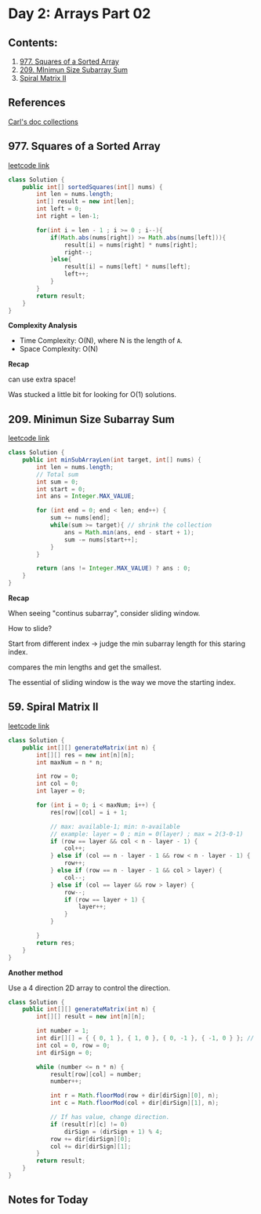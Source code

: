 # Day 2: Arrays Part 02

## Contents:

1. [977. Squares of a Sorted Array](#977)
2. [209. MInimun Size Subarray Sum](#209)
3. [Spiral Matrix II](#59)

## References

[Carl's doc collections](https://docs.qq.com/doc/DUGRwWXNOVEpyaVpG)

## 977. Squares of a Sorted Array <a name="977"></a>

[leetcode link](https://leetcode.com/problems/squares-of-a-sorted-array/description/)

```java
class Solution {
    public int[] sortedSquares(int[] nums) {
        int len = nums.length;
        int[] result = new int[len];
        int left = 0;
        int right = len-1;

        for(int i = len - 1 ; i >= 0 ; i--){
            if(Math.abs(nums[right]) >= Math.abs(nums[left])){
                result[i] = nums[right] * nums[right];
                right--;
            }else{
                result[i] = nums[left] * nums[left];
                left++;
            }
        }
        return result;
    }
}
```

**Complexity Analysis**

* Time Complexity: O(N), where N is the length of `A`.
* Space Complexity: O(N)

**Recap**

can use extra space!

Was stucked a little bit for looking for O(1) solutions.

## 209. Minimun Size Subarray Sum<a name="209"></a>

[leetcode link](https://leetcode.com/problems/minimum-size-subarray-sum/https://leetcode.com/problems/remove-element/description/)

```java
class Solution {
    public int minSubArrayLen(int target, int[] nums) {
        int len = nums.length;
        // Total sum
        int sum = 0;
        int start = 0;
        int ans = Integer.MAX_VALUE;

        for (int end = 0; end < len; end++) {
            sum += nums[end];
            while(sum >= target){ // shrink the collection
                ans = Math.min(ans, end - start + 1);
                sum -= nums[start++];
            }
        }

        return (ans != Integer.MAX_VALUE) ? ans : 0;
    }
}
```

**Recap**

When seeing "continus subarray", consider sliding window.

How to slide?

Start from different index -> judge the min subarray length for this staring index.

compares the min lengths and get the smallest.

The essential of sliding window is the way we move the starting index.

## 59. Spiral Matrix II <a name="59"></a>

[leetcode link](https://leetcode.com/problems/minimum-size-subarray-sum/https://leetcode.com/problems/remove-element/description/)

```java
class Solution {
    public int[][] generateMatrix(int n) {
        int[][] res = new int[n][n];
        int maxNum = n * n;

        int row = 0;
        int col = 0;
        int layer = 0;

        for (int i = 0; i < maxNum; i++) {
            res[row][col] = i + 1;

            // max: available-1; min: n-available
            // example: layer = 0 ; min = 0(layer) ; max = 2(3-0-1)
            if (row == layer && col < n - layer - 1) {
                col++;
            } else if (col == n - layer - 1 && row < n - layer - 1) {
                row++;
            } else if (row == n - layer - 1 && col > layer) {
                col--;
            } else if (col == layer && row > layer) {
                row--;
                if (row == layer + 1) {
                    layer++;
                }
            }

        }
        return res;
    }
}
```

**Another method**

Use a 4 direction 2D array to control the direction.

```java
class Solution {
    public int[][] generateMatrix(int n) {
        int[][] result = new int[n][n];

        int number = 1;
        int dir[][] = { { 0, 1 }, { 1, 0 }, { 0, -1 }, { -1, 0 } }; // This mindset can be reused for other Problems.
        int col = 0, row = 0;
        int dirSign = 0;

        while (number <= n * n) {
            result[row][col] = number;
            number++;

            int r = Math.floorMod(row + dir[dirSign][0], n);
            int c = Math.floorMod(col + dir[dirSign][1], n);

            // If has value, change direction.
            if (result[r][c] != 0)
                dirSign = (dirSign + 1) % 4;
            row += dir[dirSign][0];
            col += dir[dirSign][1];
        }
        return result;
    }
}
```

## Notes for Today <a name="notes"></a>
